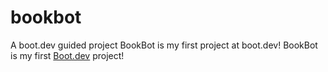 # bookbot
A boot.dev guided project
BookBot is my first project at boot.dev!
BookBot is my first [Boot.dev](https://www.boot.dev) project!
